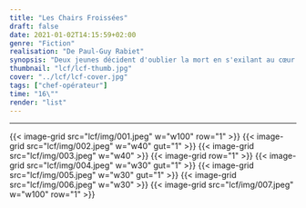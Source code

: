 ```yaml
---
title: "Les Chairs Froissées"
draft: false
date: 2021-01-02T14:15:59+02:00
genre: "Fiction"
realisation: "De Paul-Guy Rabiet"
synopsis: "Deux jeunes décident d'oublier la mort en s'exilant au cœur de la nature. Ensemble, ils découvriront les premiers émois avant de s'éteindre à l'aube."
thumbnail: "lcf/lcf-thumb.jpg"
cover: "../lcf/lcf-cover.jpg"
tags: ["chef-opérateur"]
time: "16\""
render: "list"
---
```


---

{{< image-grid src="lcf/img/001.jpeg" w="w100" row="1" >}}
{{< image-grid src="lcf/img/002.jpeg" w="w40" gut="1" >}}
{{< image-grid src="lcf/img/003.jpeg" w="w40" >}}
{{< image-grid row="1" >}}
{{< image-grid src="lcf/img/004.jpeg" w="w30" gut="1" >}}
{{< image-grid src="lcf/img/005.jpeg" w="w30" gut="1" >}}
{{< image-grid src="lcf/img/006.jpeg" w="w30" >}}
{{< image-grid src="lcf/img/007.jpeg" w="w100" row="1" >}}
